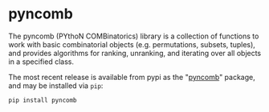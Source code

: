 # pyncomb

The pyncomb (PYthoN COMBinatorics) library is a collection of functions to work with basic combinatorial objects (e.g. permutations, subsets, tuples), and provides algorithms for ranking, unranking, and iterating over all objects in a specified class.

The most recent release is available from pypi as the "[pyncomb](https://pypi.python.org/pypi/pyncomb)" package, and may be installed via `pip`:

```bash
pip install pyncomb
```
